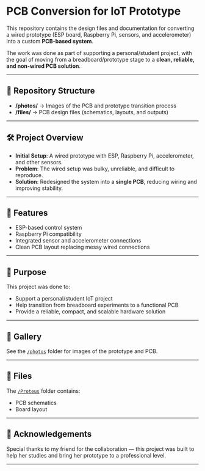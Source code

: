 # PCB Conversion for IoT Prototype  

This repository contains the design files and documentation for converting a wired prototype (ESP board, Raspberry Pi, sensors, and accelerometer) into a custom **PCB-based system**.  

The work was done as part of supporting a personal/student project, with the goal of moving from a breadboard/prototype stage to a **clean, reliable, and non-wired PCB solution**.  

---

## 📂 Repository Structure  

- **/photos/** → Images of the PCB and prototype transition process  
- **/files/** → PCB design files (schematics, layouts, and outputs)  

---

## 🛠️ Project Overview  

- **Initial Setup**: A wired prototype with ESP, Raspberry Pi, accelerometer, and other sensors.  
- **Problem**: The wired setup was bulky, unreliable, and difficult to reproduce.  
- **Solution**: Redesigned the system into a **single PCB**, reducing wiring and improving stability.  

---

## 🔑 Features  

- ESP-based control system  
- Raspberry Pi compatibility  
- Integrated sensor and accelerometer connections  
- Clean PCB layout replacing messy wired connections  

---

## 🎯 Purpose  

This project was done to:  
- Support a personal/student IoT project  
- Help transition from breadboard experiments to a functional PCB  
- Provide a reliable, compact, and scalable hardware solution  

---

## 📸 Gallery  

See the [`/photos`](./photos) folder for images of the prototype and PCB.  

---

## 📁 Files  

The [`/Proteus`](./files) folder contains:  
- PCB schematics  
- Board layout   

---

## 🤝 Acknowledgements  

Special thanks to my friend for the collaboration — this project was built to help her studies and bring her prototype to a professional level.  

---

